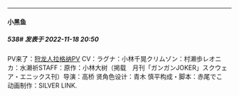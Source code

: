 

*****

####  小黑鱼  
##### 538#       发表于 2022-11-18 20:50

PV来了：[狩龙人拉格纳PV](https://www.bilibili.com/video/BV1tG4y147nX/?spm_id_from=333.337.search-card.all.click&amp;vd_source=eb9c9dc9577fbc6e50c606c8528cc272)
CV：ラグナ：小林千晃クリムゾン：村濑歩レオニカ：水濑祈STAFF：原作：小林大树（掲载　月刊「ガンガンJOKER」スクウェア・エニックス刊）导演：高桥 贤角色设计：青木 慎平构成・脚本：赤尾でこ　动画制作：SILVER LINK.

